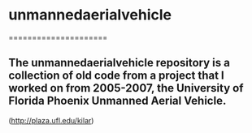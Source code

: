 # unmannedaerialvehicle
=====================
## The unmannedaerialvehicle repository is a collection of old code from a project that I worked on from 2005-2007, the University of Florida Phoenix Unmanned Aerial Vehicle.

(http://plaza.ufl.edu/kilar)
